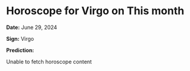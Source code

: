 # Horoscope for Virgo on This month

**Date:** June 29, 2024

**Sign:** Virgo

**Prediction:**

Unable to fetch horoscope content

